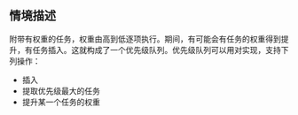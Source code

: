 ## 情境描述
附带有权重的任务，权重由高到低逐项执行。期间，有可能会有任务的权重得到提升，有任务插入。这就构成了一个优先级队列。优先级队列可以用对实现，支持下列操作：
- 插入
- 提取优先级最大的任务
- 提升某一个任务的权重
